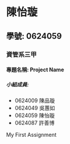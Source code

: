 # 陳怡璇

## 學號: 0624059

### 資管系三甲

#### 專題名稱: Project Name

##### 小組成員:
* 0624009 陳品璇
* 0624049 吳蕙如
* 0624059 陳怡璇
* 0624087 許善博

My First Assignment
